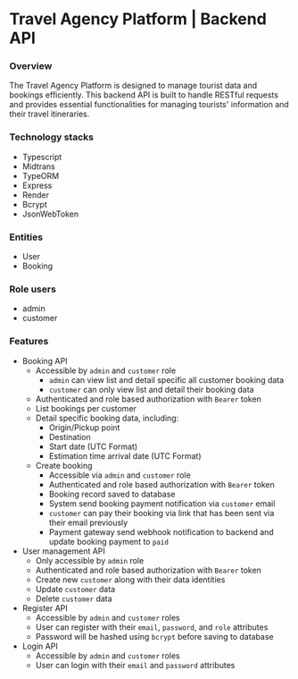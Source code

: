 # Travel Agency Platform | Backend API

### Overview

The Travel Agency Platform is designed to manage tourist data and bookings efficiently. This backend API is built to handle RESTful requests and provides essential functionalities for managing tourists' information and their travel itineraries.

### Technology stacks

- Typescript
- Midtrans
- TypeORM
- Express
- Render
- Bcrypt
- JsonWebToken

### Entities

- User
- Booking

### Role users

- admin
- customer

### Features

- Booking API
  - Accessible by `admin` and `customer` role
    - `admin` can view list and detail specific all customer booking data
    - `customer` can only view list and detail their booking data
  - Authenticated and role based authorization with `Bearer` token
  - List bookings per customer
  - Detail specific booking data, including:
     - Origin/Pickup point
     - Destination
     - Start date (UTC Format)
     - Estimation time arrival date (UTC Format)
  - Create booking
    - Accessible via `admin` and `customer` role
    - Authenticated and role based authorization with `Bearer` token
    - Booking record saved to database
    - System send booking payment notification via `customer` email
    - `customer` can pay their booking via link that has been sent via their email previously
    - Payment gateway send webhook notification to backend and update booking payment to `paid`
- User management API
  - Only accessible by `admin` role
  - Authenticated and role based authorization with `Bearer` token
  - Create new `customer` along with their data identities
  - Update `customer` data
  - Delete `customer` data
- Register API
  - Accessible by `admin` and `customer` roles
  - User can register with their `email`, `password`, and `role` attributes
  - Password will be hashed using `bcrypt` before saving to database
- Login API
  - Accessible by `admin` and `customer` roles
  - User can login with their `email` and `password` attributes
